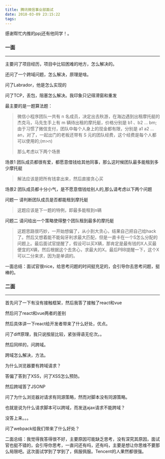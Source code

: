 ```yaml
---
title: 腾讯微信事业部面试
date: 2018-03-09 23:15:22
tags:
---
```




感谢帮忙内推的ppj还有他同学！。

### 一面

---

主要问了项目经历，项目中比较困难的地方，怎么解决的。

还问了一个跨域问题，怎么解决，原理是啥。

问了Labrador，他是怎么实现的

问了TCP，丢包，阻塞怎么解决。我印象只记得滑窗和重发

<!--more-->

最主要的是一题算法题：

> 微信小程序团队一共有 n 名成员，决定出去秋游，在海边遇到出租摩托艇的杰克马，马先生手上有 m 辆待出租的摩托艇，价格分别是 b1 、b2 ... bm;
> 由于习惯了微信支付，团队中每个人身上的现金都有限，分别是 a1 a2 ... an，对了，一起出门的老板还带有 S 元的团队经费，这个经费是每个人都可以使用的;(m>n)
>
> 那么考虑以下两个场景
>

场景1
团队成员都很有爱，都愿意借钱给其他同事，那么这时候团队最多能租到多少摩托艇

> 解法应该是把所有钱拿出来，然后直接贪心买

场景2
团队成员都十分小气，是不愿意借钱给别人的,那么请考虑以下两个问题

问题一 请判断团队成员是否都能租到摩托艇

> 这题应该是下一题的特例，即最多能租到n辆

问题二 请问给出一个策略使得整个团队租到最多的摩托艇

> 这题思路很巧妙，一开始想偏了，从小到大贪心，结果自己把自己给hack了。然后又想着能不能匈牙利求最大匹配，但是一直卡在一个S怎么分配的问题上。最后面试官提醒了，假设可以买X辆，那肯定是最有钱的X人买最便宜的X辆，然后根据这个去贪心，求最大的X。最后PBB提醒一下，这个X可以二分来求，因为是单调的。

一面总结：面试官很nice，给思考问题的时间挺充足的，会引导你去思考问题，挺棒的。

### 二面

---

首先问了一下有没有接触框架，然后我答了接触了react和vue

然后问了react和vue两者的差别

然后具体讲一下react给开发者带来了什么好处，优点。

问了diff原理，我只说按层比较，紧张得语无伦次。。

然后同样的，问跨域。

跨域怎么解决，方法。

为什么浏览器要有跨域请求？

答偏了答到了XSS，问了XSS怎么预防。

然后跨域答了JSONP

问了为什么浏览器对请求有同源策略，然而对脚本没有同源策略。

也就是说为什么请求脚本可以跨域，而发送ajax请求不能跨域？

没答上来。。。

问了webpack给我们带来了什么好处？

二面总结：我觉得我答得很不好，主要原因可能缺乏思考，没有深究其原因，面试官也挺不错的，会引导你思考，一直问还有吗，还有吗，主要是想让你思维不要那么局限吧。这次面试学到了学到了，佩服佩服。Tencent的人果然都很强。

